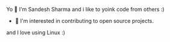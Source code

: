 Yo 👋 I'm Sandesh Sharma and i like to yoink code from others :)


- 👀 I'm interested in contributing to open source projects.

and I love using Linux :)
